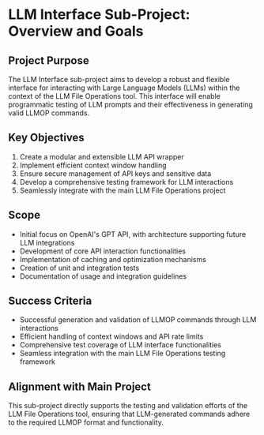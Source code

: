 # LLM Interface Sub-Project: Overview and Goals

## Project Purpose
The LLM Interface sub-project aims to develop a robust and flexible interface for interacting with Large Language Models (LLMs) within the context of the LLM File Operations tool. This interface will enable programmatic testing of LLM prompts and their effectiveness in generating valid LLMOP commands.

## Key Objectives
1. Create a modular and extensible LLM API wrapper
2. Implement efficient context window handling
3. Ensure secure management of API keys and sensitive data
4. Develop a comprehensive testing framework for LLM interactions
5. Seamlessly integrate with the main LLM File Operations project

## Scope
- Initial focus on OpenAI's GPT API, with architecture supporting future LLM integrations
- Development of core API interaction functionalities
- Implementation of caching and optimization mechanisms
- Creation of unit and integration tests
- Documentation of usage and integration guidelines

## Success Criteria
- Successful generation and validation of LLMOP commands through LLM interactions
- Efficient handling of context windows and API rate limits
- Comprehensive test coverage of LLM interface functionalities
- Seamless integration with the main LLM File Operations testing framework

## Alignment with Main Project
This sub-project directly supports the testing and validation efforts of the LLM File Operations tool, ensuring that LLM-generated commands adhere to the required LLMOP format and functionality.